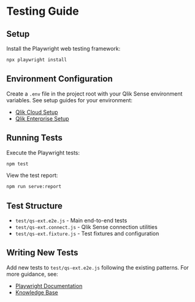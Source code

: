# Testing Guide

## Setup

Install the Playwright web testing framework:

```bash
npx playwright install
```

## Environment Configuration

Create a `.env` file in the project root with your Qlik Sense environment variables. See setup guides for your environment:

- [Qlik Cloud Setup](./QLIK_CLOUD_SETUP.md)
- [Qlik Enterprise Setup](./QLIK_ENTERPRISE_SETUP.md)

## Running Tests

Execute the Playwright tests:

```bash
npm test
```

View the test report:

```bash
npm run serve:report
```

## Test Structure

- `test/qs-ext.e2e.js` - Main end-to-end tests
- `test/qs-ext.connect.js` - Qlik Sense connection utilities
- `test/qs-ext.fixture.js` - Test fixtures and configuration

## Writing New Tests

Add new tests to `test/qs-ext.e2e.js` following the existing patterns. For more guidance, see:

- [Playwright Documentation](https://playwright.dev/docs/intro)
- [Knowledge Base](../KNOWLEDGE_BASE.md)
